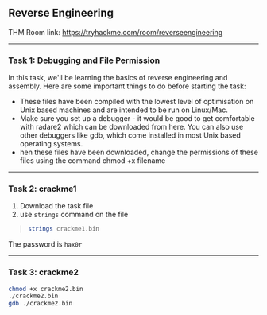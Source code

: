 ## Reverse Engineering

THM Room link: https://tryhackme.com/room/reverseengineering

---

### Task 1: Debugging and File Permission

In this task, we'll be learning the basics of reverse engineering and assembly. Here are some important things to do before starting the task:
- These files have been compiled with the lowest level of optimisation on Unix based machines and are intended to be run on Linux/Mac.
- Make sure you set up a debugger - it would be good to get comfortable with radare2 which can be downloaded from here. You can also use other debuggers like gdb, which come installed in most Unix based operating systems.
- hen these files have been downloaded, change the permissions of these files using the command chmod +x filename

--- 
### Task 2: crackme1

1. Download the task file
2. use ```strings``` command on the file
>```bash
>strings crackme1.bin
>```

The password is ```hax0r```

--- 

### Task 3: crackme2

```bash
chmod +x crackme2.bin
./crackme2.bin
gdb ./crackme2.bin

```
